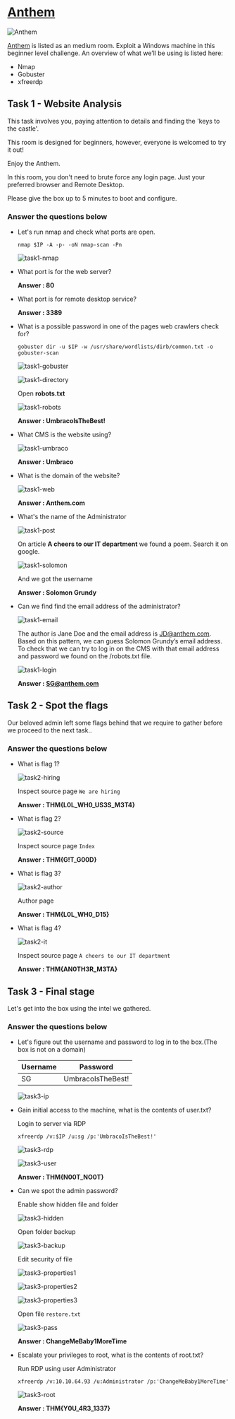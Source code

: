 # [Anthem](https://tryhackme.com/r/room/anthem)

![Anthem](./images/Anthem.png)

[Anthem](https://tryhackme.com/r/room/anthem) is listed as an medium room. Exploit a Windows machine in this beginner level challenge. An overview of what we’ll be using is listed here:

* Nmap
* Gobuster
* xfreerdp

## Task 1 - Website Analysis

This task involves you, paying attention to details and finding the 'keys to the castle'.

This room is designed for beginners, however, everyone is welcomed to try it out!

Enjoy the Anthem.

In this room, you don't need to brute force any login page. Just your preferred browser and Remote Desktop.

Please give the box up to 5 minutes to boot and configure.

### Answer the questions below

* Let's run nmap and check what ports are open.

	```
	nmap $IP -A -p- -oN nmap-scan -Pn
	```

	![task1-nmap](./images/task1-nmap.png)

* What port is for the web server?

	**Answer : 80**

* What port is for remote desktop service?

	**Answer : 3389**

* What is a possible password in one of the pages web crawlers check for?

	```
	gobuster dir -u $IP -w /usr/share/wordlists/dirb/common.txt -o gobuster-scan
	```

	![task1-gobuster](./images/task1-gobuster.png)

	![task1-directory](./images/task1-directory.png)

	Open **robots.txt**

	![task1-robots](./images/task1-robots.png)

	**Answer : UmbracoIsTheBest!**

* What CMS is the website using?

	![task1-umbraco](./images/task1-umbraco.png)
	
	**Answer : Umbraco**

* What is the domain of the website?

	![task1-web](./images/task1-web.png)

	**Answer :  Anthem.com**

* What's the name of the Administrator

	![task1-post](./images/task1-post.png)

	On article **A cheers to our IT department** we found a poem. Search it on google.

	![task1-solomon](./images/task1-solomon.png)

	And we got the username

	**Answer : Solomon Grundy**

* Can we find find the email address of the administrator?
	
	![task1-email](./images/task1-email.png)

	The author is Jane Doe and the email address is JD@anthem.com. Based on this pattern, we can guess Solomon Grundy’s email address. To check that we can try to log in on the CMS with that email address and password we found on the /robots.txt file.

	![task1-login](./images/task1-login.png)

	**Answer : SG@anthem.com**

## Task 2 - Spot the flags

Our beloved admin left some flags behind that we require to gather before we proceed to the next task..

### Answer the questions below

* What is flag 1?

	![task2-hiring](./images/task2-hiring.png)

	Inspect source page `We are hiring`

	**Answer : THM{L0L_WH0_US3S_M3T4}**

* What is flag 2?
	
	![task2-source](./images/task2-source.png)

	Inspect source page `Index`

	**Answer : THM{G!T_G00D}**

* What is flag 3?

	![task2-author](./images/task2-author.png)

	Author page

	**Answer : THM{L0L_WH0_D15}**

* What is flag 4?

	![task2-it](./images/task2-it.png)

	Inspect source page `A cheers to our IT department`

	**Answer : THM{AN0TH3R_M3TA}**

## Task 3 - Final stage

Let's get into the box using the intel we gathered.

### Answer the questions below

* Let's figure out the username and password to log in to the box.(The box is not on a domain)

	|Username|Password|
	|--------|--------|
	|SG|UmbracoIsTheBest!|

	![task3-ip](./images/task3-ip.png)

* Gain initial access to the machine, what is the contents of user.txt?

	Login to server via RDP

	```
	xfreerdp /v:$IP /u:sg /p:'UmbracoIsTheBest!'
	```

	![task3-rdp](./images/task3-rdp.png)

	![task3-user](./images/task3-user.png)

	**Answer : THM{N00T_NO0T}**

* Can we spot the admin password?

	Enable show hidden file and folder

	![task3-hidden](./images/task3-hidden.png)

	Open folder backup

	![task3-backup](./images/task3-backup.png)

	Edit security of file

	![task3-properties1](./images/task3-properties1.png)

	![task3-properties2](./images/task3-properties2.png)

	![task3-properties3](./images/task3-properties3.png)

	Open file `restore.txt`

	![task3-pass](./images/task3-pass.png)

	**Answer : ChangeMeBaby1MoreTime**

* Escalate your privileges to root, what is the contents of root.txt?

	Run RDP using user Administrator

	```
	xfreerdp /v:10.10.64.93 /u:Administrator /p:'ChangeMeBaby1MoreTime'
	```

	![task3-root](./images/task3-root.png)

	**Answer : THM{Y0U_4R3_1337}**

	